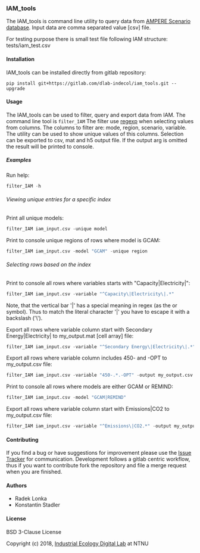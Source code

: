 ### IAM_tools

The IAM_tools is command line utility to query data from
[AMPERE Scenario database](http://www.iiasa.ac.at/web/home/research/researchPrograms/Energy/AMPERE_Scenario_database.html).
Input data are comma separated value [csv] file.

For testing purpose there is small test file following IAM structure:
tests/iam_test.csv

#### Installation
IAM_tools can be installed directly from gitlab repository:

```pip install git+https://gitlab.com/dlab-indecol/iam_tools.git --upgrade```

#### Usage

The IAM_tools can be used to filter, query and export data from IAM.
The command line tool is ```filter_IAM```
The filter use [regexp](https://docs.python.org/3.6/howto/regex.html)
when selecting values from columns.
The columns to filter are: mode, region, scenario, variable.
The utility can be used to show unique values of this columns.
Selection can be exported to csv, mat and h5 output file.
If the output arg is omitted the result will be printed to console.

##### Examples

Run help:
```python
filter_IAM -h
```

###### Viewing unique entries for a specific index

Print all unique models:

```python
filter_IAM iam_input.csv -unique model
```

Print to console unique regions of rows where model is GCAM:

```python
filter_IAM iam_input.csv -model "GCAM" -unique region
```

###### Selecting rows based on the index

Print to console all rows where variables starts with "Capacity|Electricity|":
```python
filter_IAM iam_input.csv -variable "^Capacity\|Electricity\|.*"
```

Note, that the vertical bar '|' has a special meaning in regex (as the or symbol). Thus to match
the literal character '|' you have to escape it with a backslash ('\\').

Export all rows where variable column start with Secondary Energy|Electricity| 
to my_output.mat [cell array] file:
```python
filter_IAM iam_input.csv -variable "^Secondary Energy\|Electricity\|.*" -output my_output.mat
```

Export all rows where variable column includes 450- and -OPT  to my_output.csv file:
```python
filter_IAM iam_input.csv -variable "450-.*.-OPT" -output my_output.csv
```
     
Print to console all rows where models are either GCAM or REMIND:
```python
filter_IAM iam_input.csv -model "GCAM|REMIND"
```
     
Export all rows where variable column start with Emissions|CO2 to my_output.csv file:
```python
filter_IAM iam_input.csv -variable "^Emissions\|CO2.*" -output my_output.csv
```

#### Contributing

If you find a bug or have suggestions for improvement please use the
[Issue Tracker](https://gitlab.com/dlab-indecol/iam_tools/issues) for communication.
Development follows a gitlab centric workflow, thus if you want to contribute fork the repository
 and file a merge request when you are finished.


#### Authors

* Radek Lonka
* Konstantin Stadler

#### License

BSD 3-Clause License

Copyright (c) 2018, [Industrial Ecology Digital Lab](https://iedl.no) at NTNU